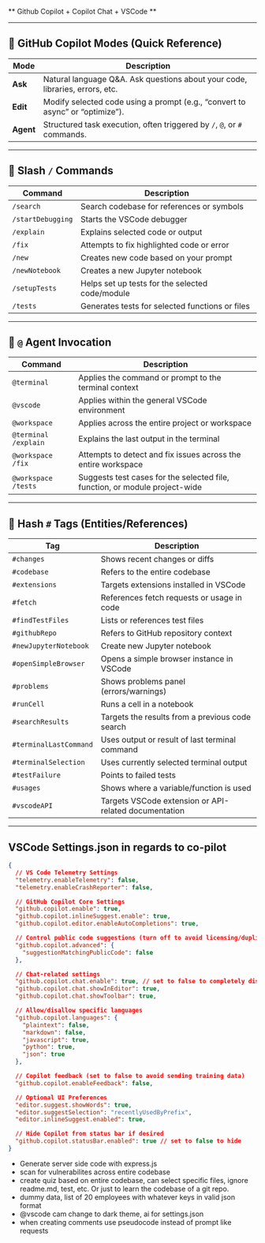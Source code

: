 ** Github Copilot + Copilot Chat + VSCode **

---

## 🧠 GitHub Copilot Modes (Quick Reference)

| Mode      | Description                                                                   |
| --------- | ----------------------------------------------------------------------------- |
| **Ask**   | Natural language Q\&A. Ask questions about your code, libraries, errors, etc. |
| **Edit**  | Modify selected code using a prompt (e.g., “convert to async” or “optimize”). |
| **Agent** | Structured task execution, often triggered by `/`, `@`, or `#` commands.      |

---

## 💬 Slash `/` Commands

| Command           | Description                                     |
| ----------------- | ----------------------------------------------- |
| `/search`         | Search codebase for references or symbols       |
| `/startDebugging` | Starts the VSCode debugger                      |
| `/explain`        | Explains selected code or output                |
| `/fix`            | Attempts to fix highlighted code or error       |
| `/new`            | Creates new code based on your prompt           |
| `/newNotebook`    | Creates a new Jupyter notebook                  |
| `/setupTests`     | Helps set up tests for the selected code/module |
| `/tests`          | Generates tests for selected functions or files |

---

## 🧠 `@` Agent Invocation

| Command              | Description                                                                 |
| -------------------- | --------------------------------------------------------------------------- |
| `@terminal`          | Applies the command or prompt to the terminal context                       |
| `@vscode`            | Applies within the general VSCode environment                               |
| `@workspace`         | Applies across the entire project or workspace                              |
| `@terminal /explain` | Explains the last output in the terminal                                    |
| `@workspace /fix`    | Attempts to detect and fix issues across the entire workspace               |
| `@workspace /tests`  | Suggests test cases for the selected file, function, or module project-wide |

---

## 🧩 Hash `#` Tags (Entities/References)

| Tag                    | Description                                           |
| ---------------------- | ----------------------------------------------------- |
| `#changes`             | Shows recent changes or diffs                         |
| `#codebase`            | Refers to the entire codebase                         |
| `#extensions`          | Targets extensions installed in VSCode                |
| `#fetch`               | References fetch requests or usage in code            |
| `#findTestFiles`       | Lists or references test files                        |
| `#githubRepo`          | Refers to GitHub repository context                   |
| `#newJupyterNotebook`  | Create new Jupyter notebook                           |
| `#openSimpleBrowser`   | Opens a simple browser instance in VSCode             |
| `#problems`            | Shows problems panel (errors/warnings)                |
| `#runCell`             | Runs a cell in a notebook                             |
| `#searchResults`       | Targets the results from a previous code search       |
| `#terminalLastCommand` | Uses output or result of last terminal command        |
| `#terminalSelection`   | Uses currently selected terminal output               |
| `#testFailure`         | Points to failed tests                                |
| `#usages`              | Shows where a variable/function is used               |
| `#vscodeAPI`           | Targets VSCode extension or API-related documentation |

---

## VSCode Settings.json in regards to co-pilot

``` json
{
  // VS Code Telemetry Settings
  "telemetry.enableTelemetry": false,
  "telemetry.enableCrashReporter": false,

  // GitHub Copilot Core Settings
  "github.copilot.enable": true,
  "github.copilot.inlineSuggest.enable": true,
  "github.copilot.editor.enableAutoCompletions": true,

  // Control public code suggestions (turn off to avoid licensing/duplication issues)
  "github.copilot.advanced": {
    "suggestionMatchingPublicCode": false
  },

  // Chat-related settings
  "github.copilot.chat.enable": true, // set to false to completely disable chat
  "github.copilot.chat.showInEditor": true,
  "github.copilot.chat.showToolbar": true,

  // Allow/disallow specific languages
  "github.copilot.languages": {
    "plaintext": false,
    "markdown": false,
    "javascript": true,
    "python": true,
    "json": true
  },

  // Copilot feedback (set to false to avoid sending training data)
  "github.copilot.enableFeedback": false,

  // Optional UI Preferences
  "editor.suggest.showWords": true,
  "editor.suggestSelection": "recentlyUsedByPrefix",
  "editor.inlineSuggest.enabled": true,

  // Hide Copilot from status bar if desired
  "github.copilot.statusBar.enabled": true // set to false to hide
}
```

- Generate server side code with express.js
- scan for vulnerabilites across entire codebase
- create quiz based on entire codebase, can select specific files, ignore readme.md, test, etc. Or just to learn the codebase of a git repo.
- dummy data, list of 20 employees with whatever keys in valid json format
- @vscode cam change to dark theme, ai for settings.json
- when creating comments use pseudocode instead of prompt like requests